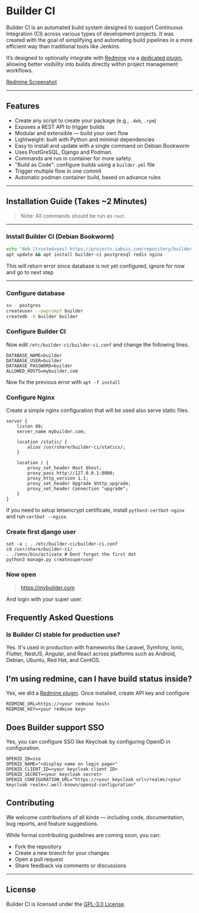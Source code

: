 # Builder CI

Builder CI is an automated build system designed to support Continuous Integration (CI) across various types of development projects. It was created with the goal of simplifying and automating build pipelines in a more efficient way than traditional tools like Jenkins.

It’s designed to optionally integrate with [Redmine](https://www.redmine.org/) via a [dedicated plugin](https://github.com/iabsis/redmine-builder-ci), allowing better visibility into builds directly within project management workflows.

[Redmine Screenshot](https://raw.githubusercontent.com/iabsis/builder-ci/master/doc/redmine_screenshot.png)

---

## Features

- Create any script to create your package (e.g., `.deb`, `.rpm`)
- Exposes a REST API to trigger builds
- Modular and extensible — build your own flow
- Lightweight: built with Python and minimal dependencies
- Easy to install and update with a single command on Debian Bookworm
- Uses PostGreSQL, Django and Podman.
- Commands are run in container for more safety.
- "Build as Code": configure builds using a `builder.yml` file
- Trigger multiple flow in one commit
- Automatic podman container build, based on advance rules

---

## Installation Guide (Takes ~2 Minutes)

> Note: All commands should be run as `root`.

---

### Install Builder CI (Debian Bookworm)

```bash
echo "deb [trusted=yes] https://projects.iabsis.com/repository/builder-ci/debian bookworm main" > /etc/apt/sources.list.d/iabsis.list
apt update && apt install builder-ci postgresql redis nginx
```

This will return error since database is not yet configured, ignore for now and go to next step

---

### Configure database

```bash
su - postgres
createuser --pwprompt builder
createdb -O builder builder
```

### Configure Builder CI

Now edit `/etc/builder-ci/builder-ci.conf` and change the following lines.

```
DATABASE_NAME=builder
DATABASE_USER=builder
DATABASE_PASSWORD=builder
ALLOWED_HOSTS=mybuilder.com
```

Now fix the previous error with `apt -f install`

### Configure Nginx

Create a simple nginx configuration that will be used also serve static files.

```
server {
    listen 80;
    server_name mybuilder.com;

    location /static/ {
        alias /usr/share/builder-ci/statics/;
    }

    location / {
        proxy_set_header Host $host;
        proxy_pass http://127.0.0.1:8000;
        proxy_http_version 1.1;
        proxy_set_header Upgrade $http_upgrade;
        proxy_set_header Connection "upgrade";
    }
}
```

If you need to setup letsencrypt certificate, install `python3-certbot-nginx` and run `certbot --nginx`.

### Create first django user

```
set -a ; . /etc/builder-ci/builder-ci.conf
cd /usr/share/builder-ci/
. ./venv/bin/activate # Dont forgot the first dot
python3 manage.py createsuperuser
```

### Now open

> https://mybuilder.com

And login with your super user.

## Frequently Asked Questions

### Is Builder CI stable for production use?

Yes. It's used in production with frameworks like Laravel, Symfony, Ionic, Flutter, NestJS, Angular, and React across platforms such as Android, Debian, Ubuntu, Red Hat, and CentOS.

## I'm using redmine, can I have build status inside?

Yes, we did a [Redmine plugin](https://github.com/iabsis/redmine-builder-ci). Once installed, create API key and configure

```
REDMINE_URL=https://<your redmine host>
REDMINE_KEY=<your redmine key>
```

## Does Builder support SSO

Yes, you can configure SSO like Keycloak by configuring OpenID in configuration.

```
OPENID_ID=sso
OPENID_NAME="<display name on login page>"
OPENID_CLIENT_ID=<your keycloak client ID>
OPENID_SECRET=<your keycloak secret>
OPENID_CONFIGURATION_URL="https://<your keycloak url>/realms/<your keycloak realm>/.well-known/openid-configuration"
```


## Contributing

We welcome contributions of all kinds — including code, documentation, bug reports, and feature suggestions.

While formal contributing guidelines are coming soon, you can:

- Fork the repository
- Create a new branch for your changes
- Open a pull request
- Share feedback via comments or discussions

---

## License

Builder CI is licensed under the [GPL-3.0 License](LICENSE).